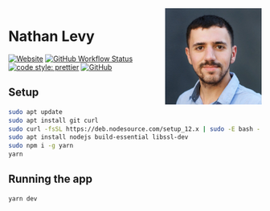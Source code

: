 <!-- markdownlint-disable MD033 MD041 -->

<a href="https://nathanlevy.com" target="_blank" rel="noopener noreferrer">
    <img src="public/logo512.png" height="192px" align="right" alt="Nathan Levy Logo"/>
</a>

# Nathan Levy

[![Website](https://img.shields.io/website?url=https://nathanlevy.com)](https://nathanlevy.com)
[![GitHub Workflow Status](https://img.shields.io/github/workflow/status/NatelevAU/natelev/Build)](https://github.com/NatelevAU/natelev/actions)
[![code style: prettier](https://img.shields.io/badge/code_style-prettier-ff69b4.svg?label=style)](https://github.com/prettier/prettier)
[![GitHub](https://img.shields.io/github/license/NatelevAU/natelev)](https://choosealicense.com/licenses/isc/)

## Setup

```bash
sudo apt update
sudo apt install git curl
sudo curl -fsSL https://deb.nodesource.com/setup_12.x | sudo -E bash -
sudo apt install nodejs build-essential libssl-dev
sudo npm i -g yarn
yarn
```

## Running the app

```bash
yarn dev
```
